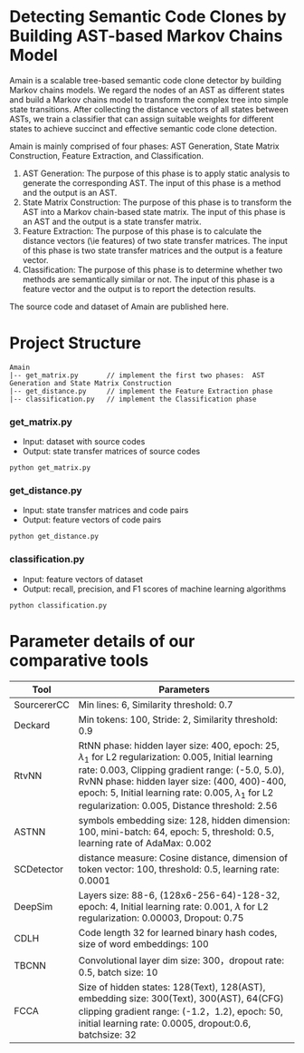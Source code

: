 # Detecting Semantic Code Clones by Building AST-based Markov Chains Model
Amain is a scalable tree-based semantic code clone detector by building Markov chains models. We regard the nodes of an AST as different states and build a Markov chains model to transform the complex tree into simple state transitions. After collecting the distance vectors of all states between ASTs, we train a classifier that can assign suitable weights for different states to achieve succinct and effective semantic code clone detection.

Amain is mainly comprised of four phases: AST Generation, State Matrix Construction, Feature Extraction, and Classification.

1. AST Generation: The purpose of this phase is to apply static analysis to generate the corresponding AST. 
  The input of this phase is a method and the output is an AST.
2. State Matrix Construction: The purpose of this phase is to transform the AST into a Markov chain-based state matrix. The input of this phase is an AST and the output is a state transfer matrix. 
 3. Feature Extraction: The purpose of this phase is to calculate the distance vectors (\ie features) of two state transfer matrices. The input of this phase is two state transfer matrices and the output is a feature vector.
3. Classification: The purpose of this phase is to determine whether two methods are semantically similar or not. The input of this phase is a feature vector and the output is to report the detection results. 

The source code and dataset of Amain are published here.

# Project Structure  
  
```shell  
Amain  
|-- get_matrix.py     	// implement the first two phases:  AST Generation and State Matrix Construction
|-- get_distance.py     // implement the Feature Extraction phase  
|-- classification.py   // implement the Classification phase  
```

### get_matrix.py
- Input: dataset with source codes
- Output: state transfer matrices of source codes 
```
python get_matrix.py
```

### get_distance.py
- Input: state transfer matrices and code pairs
- Output: feature vectors of code pairs 
```
python get_distance.py
```

### classification.py
- Input: feature vectors of dataset
- Output: recall, precision, and F1 scores of machine learning algorithms
```
python classification.py
```


# Parameter details of our comparative tools
|Tool            |Parameters                     |
|----------------|-------------------------------|
|SourcererCC	|Min lines: 6, Similarity threshold: 0.7            |
|Deckard      |Min tokens: 100, Stride: 2, Similarity threshold: 0.9 |
|RtvNN       |RtNN phase: hidden layer size: 400, epoch: 25, $\lambda_1$ for L2 regularization: 0.005, Initial learning rate: 0.003, Clipping gradient range: (-5.0, 5.0), RvNN phase: hidden layer size: (400, 400)-400, epoch: 5, Initial learning rate: 0.005, $\lambda_1$ for L2 regularization: 0.005, Distance threshold: 2.56    |
|ASTNN      |symbols embedding size: 128, hidden dimension: 100, mini-batch: 64, epoch: 5, threshold: 0.5, learning rate of AdaMax: 0.002  |
|SCDetector      |distance measure: Cosine distance, dimension of token vector: 100, threshold: 0.5, learning rate: 0.0001 |
|DeepSim      |Layers size: 88-6, (128x6-256-64)-128-32, epoch: 4, Initial learning rate: 0.001, $\lambda$ for L2 regularization: 0.00003, Dropout: 0.75 |
|CDLH      |Code length 32 for learned binary hash codes, size of word embeddings: 100 |
|TBCNN      |Convolutional layer dim size: 300，dropout rate: 0.5, batch size: 10 |
|FCCA      |Size of hidden states: 128(Text), 128(AST), embedding size: 300(Text), 300(AST), 64(CFG) clipping gradient range: (-1.2，1.2), epoch: 50, initial learning rate: 0.0005, dropout:0.6, batchsize: 32|


